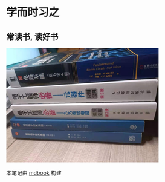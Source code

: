 # 学而时习之

## 常读书, 读好书

<!-- ![](./images/读书.jpg) -->

<img width="80%" src="./images/读书.jpg">


本笔记由 [mdbook](https://github.com/rust-lang/mdBook) 构建
